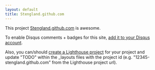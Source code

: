 ```yaml
---
layout: default
title: Stengland.github.com
---
```


This project <a href="http://github.com//stengland.github.com">Stengland.github.com</a> is awesome.

To enable Disqus comments + badges for this site, [add it to your Disqus account](http://disqus.com/add/).

Also, you can/should [create a Lighthouse project](http://.lighthouseapp.com/projects/new) for your project and update "TODO" within the _layouts files with the project id (e.g. "12345-stengland.github.com" from the Lighthouse project url).